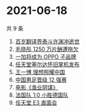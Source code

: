 # 2021-06-18

共 9 条

<!-- BEGIN ZHIHUSEARCH -->
<!-- 最后更新时间 Fri Jun 18 2021 00:16:21 GMT+0800 (China Standard Time) -->
1. [百岁翻译界泰斗许渊冲逝世](https://www.zhihu.com/search?q=许渊冲)
1. [毛晓彤 1250 万片酬遭拖欠](https://www.zhihu.com/search?q=毛晓彤)
1. [一加将成为 OPPO 子品牌](https://www.zhihu.com/search?q=一加)
1. [任天堂塞尔达怀旧掌机发布](https://www.zhihu.com/search?q=塞尔达)
1. [王一博 理想照耀中国](https://www.zhihu.com/search?q=理想照耀中国)
1. [中国男足晋级 12 强赛](https://www.zhihu.com/search?q=中国男足)
1. [电影《渔业阴谋》](https://www.zhihu.com/search?q=渔业阴谋)
1. [法国队 1:0 小胜德国队](https://www.zhihu.com/search?q=德法大战)
1. [任天堂 E3 直面会](https://www.zhihu.com/search?q=E3)
<!-- END ZHIHUSEARCH -->
